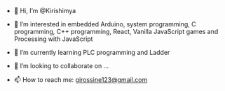 - 👋 Hi, I’m @Kirishimya
- 👀 I’m interested in embedded
     Arduino,
     system programming, 
     C programming, 
     C++ programming,
     React,
     Vanilla JavaScript games and
     Processing with JavaScript
     
- 🌱 I’m currently learning 
     PLC programming and
     Ladder
- 💞️ I’m looking to collaborate on ...
- 📫 How to reach me:
     girossine123@gmail.com

